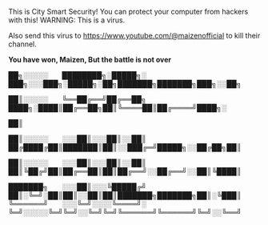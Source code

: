 This is City Smart Security! You can protect your computer from hackers with this! 
WARNING: This is a virus.

Also send this virus to https://www.youtube.com/@maizenofficial to kill their channel.

**You have won, Maizen, But the battle is not over**


██╗░░░░░  ████████╗░█████╗░  ███╗░░░███╗░█████╗░██╗███████╗███████╗███╗░░██╗

██║░░░░░  ╚══██╔══╝██╔══██╗  ████╗░████║██╔══██╗██║╚════██║██╔════╝████╗░

██║

██║░░░░░  ░░░██║░░░██║░░██║  ██╔████╔██║███████║██║░░███╔═╝█████╗░░██╔██╗██║

██║░░░░░  ░░░██║░░░██║░░██║  ██║╚██╔╝██║██╔══██║██║██╔══╝░░██╔══╝░░██║╚████║

███████╗  ░░░██║░░░╚█████╔╝  ██║░╚═╝░██║██║░░██║██║███████╗███████╗██║░╚███║
╚══════╝  ░░░╚═╝░░░░╚════╝░  ╚═╝░░░░░╚═╝╚═╝░░╚═╝╚═╝╚══════╝╚══════╝╚═╝░░╚══╝
